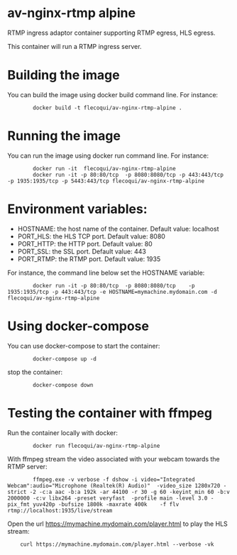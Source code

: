 # av-nginx-rtmp alpine
RTMP ingress adaptor container supporting RTMP egress, HLS egress.

This container will run a RTMP ingress server.

# Building the image
You can build the image using docker build command line.
For instance:

            docker build -t flecoqui/av-nginx-rtmp-alpine .


# Running the image
You can run the image using docker run command line.
For instance:

            docker run -it  flecoqui/av-nginx-rtmp-alpine 
            docker run -it -p 80:80/tcp  -p 8080:8080/tcp -p 443:443/tcp    -p 1935:1935/tcp -p 5443:443/tcp flecoqui/av-nginx-rtmp-alpine 


# Environment variables:

- HOSTNAME: the host name of the container. Default value: localhost
- PORT_HLS: the HLS TCP port. Default value: 8080
- PORT_HTTP: the HTTP port. Default value: 80
- PORT_SSL: the SSL port. Default value: 443
- PORT_RTMP: the RTMP port. Default value: 1935

For instance, the command line below set the HOSTNAME variable:

            docker run -it -p 80:80/tcp  -p 8080:8080/tcp    -p 1935:1935/tcp -p 443:443/tcp -e HOSTNAME=mymachine.mydomain.com -d flecoqui/av-nginx-rtmp-alpine

# Using docker-compose
You can use docker-compose to start the container:

            docker-compose up -d

stop the container:

            docker-compose down


# Testing the container with ffmpeg
Run the container locally with docker:

            docker run flecoqui/av-nginx-rtmp-alpine

With ffmpeg stream the video associated with your webcam towards the RTMP server:

            ffmpeg.exe -v verbose -f dshow -i video="Integrated Webcam":audio="Microphone (Realtek(R) Audio)"  -video_size 1280x720 -strict -2 -c:a aac -b:a 192k -ar 44100 -r 30 -g 60 -keyint_min 60 -b:v 2000000 -c:v libx264 -preset veryfast  -profile main -level 3.0 -pix_fmt yuv420p -bufsize 1800k -maxrate 400k    -f flv rtmp://localhost:1935/live/stream

Open the url https://mymachine.mydomain.com/player.html to play the HLS stream:

        curl https://mymachine.mydomain.com/player.html --verbose -vk